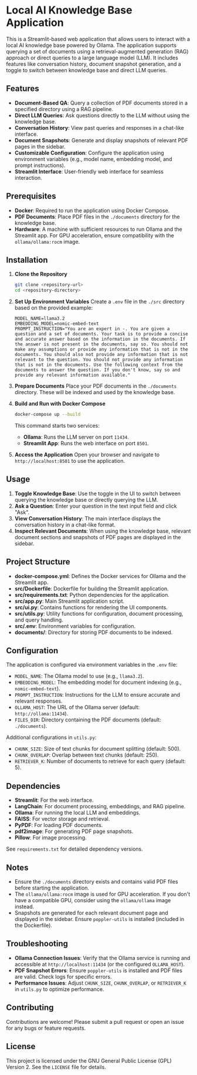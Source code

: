 # Local AI Knowledge Base Application

This is a Streamlit-based web application that allows users to interact with a local AI knowledge base powered by Ollama. The application supports querying a set of documents using a retrieval-augmented generation (RAG) approach or direct queries to a large language model (LLM). It includes features like conversation history, document snapshot generation, and a toggle to switch between knowledge base and direct LLM queries.

## Features
- **Document-Based QA**: Query a collection of PDF documents stored in a specified directory using a RAG pipeline.
- **Direct LLM Queries**: Ask questions directly to the LLM without using the knowledge base.
- **Conversation History**: View past queries and responses in a chat-like interface.
- **Document Snapshots**: Generate and display snapshots of relevant PDF pages in the sidebar.
- **Customizable Configuration**: Configure the application using environment variables (e.g., model name, embedding model, and prompt instructions).
- **Streamlit Interface**: User-friendly web interface for seamless interaction.

## Prerequisites
- **Docker**: Required to run the application using Docker Compose.
- **PDF Documents**: Place PDF files in the `./documents` directory for the knowledge base.
- **Hardware**: A machine with sufficient resources to run Ollama and the Streamlit app. For GPU acceleration, ensure compatibility with the `ollama/ollama:rocm` image.

## Installation

1. **Clone the Repository**
   ```bash
   git clone <repository-url>
   cd <repository-directory>
   ```

2. **Set Up Environment Variables**
   Create a `.env` file in the `./src` directory based on the provided example:
   ```plaintext
   MODEL_NAME=llama3.2
   EMBEDDING_MODEL=nomic-embed-text
   PROMPT_INSTRUCTION="You are an expert in -. You are given a question and a set of documents. Your task is to provide a concise and accurate answer based on the information in the documents. If the answer is not present in the documents, say so. You should not make any assumptions or provide any information that is not in the documents. You should also not provide any information that is not relevant to the question. You should not provide any information that is not in the documents. Use the following context from the documents to answer the question. If you don't know, say so and provide any relevant information available."
   ```

3. **Prepare Documents**
   Place your PDF documents in the `./documents` directory. These will be indexed and used by the knowledge base.

4. **Build and Run with Docker Compose**
   ```bash
   docker-compose up --build
   ```
   This command starts two services:
   - **Ollama**: Runs the LLM server on port `11434`.
   - **Streamlit App**: Runs the web interface on port `8501`.

5. **Access the Application**
   Open your browser and navigate to `http://localhost:8501` to use the application.

## Usage
1. **Toggle Knowledge Base**: Use the toggle in the UI to switch between querying the knowledge base or directly querying the LLM.
2. **Ask a Question**: Enter your question in the text input field and click "Ask".
3. **View Conversation History**: The main interface displays the conversation history in a chat-like format.
4. **Inspect Relevant Documents**: When using the knowledge base, relevant document sections and snapshots of PDF pages are displayed in the sidebar.

## Project Structure
- **docker-compose.yml**: Defines the Docker services for Ollama and the Streamlit app.
- **src/Dockerfile**: Dockerfile for building the Streamlit application.
- **src/requirements.txt**: Python dependencies for the application.
- **src/app.py**: Main Streamlit application script.
- **src/ui.py**: Contains functions for rendering the UI components.
- **src/utils.py**: Utility functions for configuration, document processing, and query handling.
- **src/.env**: Environment variables for configuration.
- **documents/**: Directory for storing PDF documents to be indexed.

## Configuration
The application is configured via environment variables in the `.env` file:
- `MODEL_NAME`: The Ollama model to use (e.g., `llama3.2`).
- `EMBEDDING_MODEL`: The embedding model for document indexing (e.g., `nomic-embed-text`).
- `PROMPT_INSTRUCTION`: Instructions for the LLM to ensure accurate and relevant responses.
- `OLLAMA_HOST`: The URL of the Ollama server (default: `http://ollama:11434`).
- `FILES_DIR`: Directory containing the PDF documents (default: `./documents`).

Additional configurations in `utils.py`:
- `CHUNK_SIZE`: Size of text chunks for document splitting (default: 500).
- `CHUNK_OVERLAP`: Overlap between text chunks (default: 250).
- `RETRIEVER_K`: Number of documents to retrieve for each query (default: 5).

## Dependencies
- **Streamlit**: For the web interface.
- **LangChain**: For document processing, embeddings, and RAG pipeline.
- **Ollama**: For running the local LLM and embeddings.
- **FAISS**: For vector storage and retrieval.
- **PyPDF**: For loading PDF documents.
- **pdf2image**: For generating PDF page snapshots.
- **Pillow**: For image processing.

See `requirements.txt` for detailed dependency versions.

## Notes
- Ensure the `./documents` directory exists and contains valid PDF files before starting the application.
- The `ollama/ollama:rocm` image is used for GPU acceleration. If you don't have a compatible GPU, consider using the `ollama/ollama` image instead.
- Snapshots are generated for each relevant document page and displayed in the sidebar. Ensure `poppler-utils` is installed (included in the Dockerfile).

## Troubleshooting
- **Ollama Connection Issues**: Verify that the Ollama service is running and accessible at `http://localhost:11434` (or the configured `OLLAMA_HOST`).
- **PDF Snapshot Errors**: Ensure `poppler-utils` is installed and PDF files are valid. Check logs for specific errors.
- **Performance Issues**: Adjust `CHUNK_SIZE`, `CHUNK_OVERLAP`, or `RETRIEVER_K` in `utils.py` to optimize performance.

## Contributing
Contributions are welcome! Please submit a pull request or open an issue for any bugs or feature requests.

## License
This project is licensed under the GNU General Public License (GPL) Version 2. See the `LICENSE` file for details.